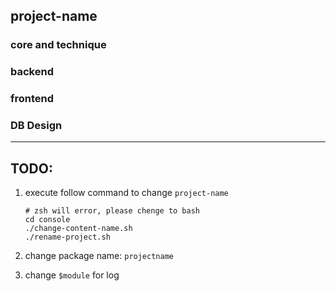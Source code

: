 ## project-name

### core and technique

### backend

### frontend

### DB Design

---

## TODO:

1. execute follow command to change `project-name`

   ```shell
   # zsh will error, please chenge to bash
   cd console
   ./change-content-name.sh
   ./rename-project.sh
   ```

2. change package name: `projectname`
3. change `$module` for log
